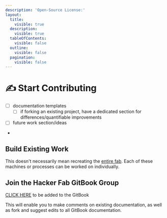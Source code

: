 ```yaml
---
description: 'Open-Source License:'
layout:
  title:
    visible: true
  description:
    visible: true
  tableOfContents:
    visible: false
  outline:
    visible: false
  pagination:
    visible: false
---
```


# ✍ Start Contributing



* [ ] documentation templates
  * [ ] if forking an existing project, have a dedicated section for differences/quantifiable improvements
* [ ] future work section/ideas
*

## Build Existing Work

This doesn't necessarily mean recreating the [entire fab](build-a-fab.md). Each of these machines or processes can be worked on individually.

## Join the Hacker Fab GitBook Group

[CLICK HERE](https://app.gitbook.com/invite/QZ6cJs5t3fpGoMOKzqNM/yN2mWWMV8Xs4tyqCR5eM) to be added to the GitBook

This will enable you to make comments on existing documentation, as well as fork and suggest edits to all GitBook documentation.
